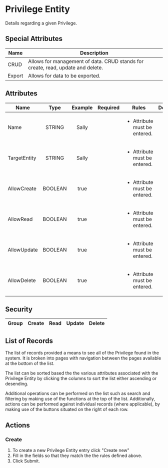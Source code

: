 <!--
@bot-written

WARNING AND NOTICE
Any access, download, storage, and/or use of this source code is subject to the terms and conditions of the
Full Software Licence as accepted by you before being granted access to this source code and other materials,
the terms of which can be accessed on the Codebots website at https://codebots.com/full-software-licence. Any
commercial use in contravention of the terms of the Full Software Licence may be pursued by Codebots through
licence termination and further legal action, and be required to indemnify Codebots for any loss or damage,
including interest and costs. You are deemed to have accepted the terms of the Full Software Licence on any
access, download, storage, and/or use of this source code.

BOT WARNING
This file is bot-written.
Any changes out side of "protected regions" will be lost next time the bot makes any changes.
-->

# Privilege Entity

Details regarding a given Privilege.


## Special Attributes
| Name | Description |
| ---- | ---- |
| CRUD | Allows for management of data. CRUD stands for create, read, update and delete. |
| Export | Allows for data to be exported. |

## Attributes
| Name | Type | Example | Required | Rules | Description |
| ---- | :----: | :--------: | :-----: | ----- | ----- |
| Name | STRING | Sally | <i class="fa fa-check"> | <ul><li>Attribute must be entered.</li></ul> |  | 
| TargetEntity | STRING | Sally | <i class="fa fa-check"> | <ul><li>Attribute must be entered.</li></ul> |  | 
| AllowCreate | BOOLEAN | true | <i class="fa fa-check"> | <ul><li>Attribute must be entered.</li></ul> |  | 
| AllowRead | BOOLEAN | true | <i class="fa fa-check"> | <ul><li>Attribute must be entered.</li></ul> |  | 
| AllowUpdate | BOOLEAN | true | <i class="fa fa-check"> | <ul><li>Attribute must be entered.</li></ul> |  | 
| AllowDelete | BOOLEAN | true | <i class="fa fa-check"> | <ul><li>Attribute must be entered.</li></ul> |  | 


## Security
| Group  | Create | Read | Update | Delete |
| ---- | :----: | :----:  | :----:  | :----:  |


## List of Records

The list of records provided a means to see all of the Privilege found in the system. It is broken into pages with navigation between the pages available at the bottom of the list.

The list can be sorted based the the various attributes associated with the Privilege Entity by clicking the columns to sort the list either ascending or desending.

Additional operations can be performed on the list such as search and filtering by making use of the functions at the top of the list. Additionally, actions can be performed against individual records (where applicable),
by making use of the buttons situated on the right of each row.

## Actions
### Create

1. To create a new Privilege Entity entry click "Create new"
2. Fill in the fields so that they match the the rules defined above.
3. Click Submit.